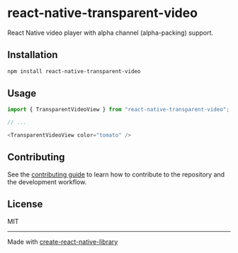 # react-native-transparent-video

React Native video player with alpha channel (alpha-packing) support.

## Installation

```sh
npm install react-native-transparent-video
```

## Usage

```js
import { TransparentVideoView } from "react-native-transparent-video";

// ...

<TransparentVideoView color="tomato" />
```

## Contributing

See the [contributing guide](CONTRIBUTING.md) to learn how to contribute to the repository and the development workflow.

## License

MIT

---

Made with [create-react-native-library](https://github.com/callstack/react-native-builder-bob)
